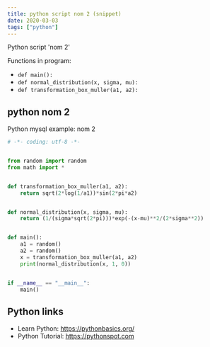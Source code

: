 ```yaml
---
title: python script nom 2 (snippet)
date: 2020-03-03
tags: ["python"]
---
```

Python script 'nom 2'

Functions in program: 
* `def main():`
* `def normal_distribution(x, sigma, mu):`
* `def transformation_box_muller(a1, a2):`

## python nom 2

Python mysql example: nom 2

```python
# -*- coding: utf-8 -*-


from random import random
from math import *


def transformation_box_muller(a1, a2):
    return sqrt(2*log(1/a1))*sin(2*pi*a2)


def normal_distribution(x, sigma, mu):
    return (1/(sigma*sqrt(2*pi)))*exp(-(x-mu)**2/(2*sigma**2))


def main():
    a1 = random()
    a2 = random()
    x = transformation_box_muller(a1, a2)
    print(normal_distribution(x, 1, 0))


if __name__ == "__main__":
    main()


```

## Python links

- Learn Python: https://pythonbasics.org/
- Python Tutorial: https://pythonspot.com
